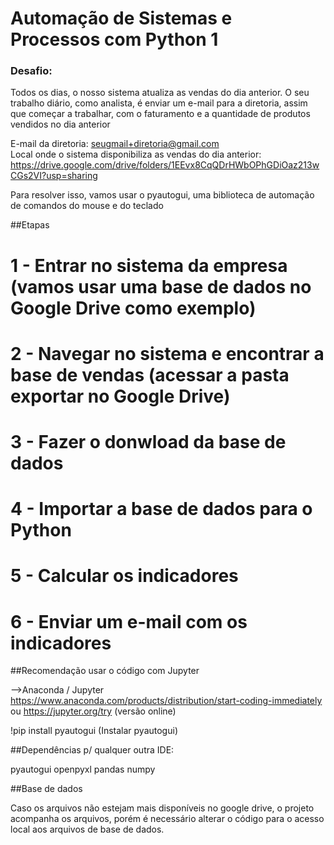 # Automação de Sistemas e Processos com Python 1

### Desafio:

Todos os dias, o nosso sistema atualiza as vendas do dia anterior.
O seu trabalho diário, como analista, é enviar um e-mail para a diretoria, assim que começar a trabalhar, com o faturamento e a quantidade de produtos vendidos no dia anterior

E-mail da diretoria: seugmail+diretoria@gmail.com<br>
Local onde o sistema disponibiliza as vendas do dia anterior: https://drive.google.com/drive/folders/1EEvx8CqQDrHWbOPhGDiOaz213wCGs2VI?usp=sharing

Para resolver isso, vamos usar o pyautogui, uma biblioteca de automação de comandos do mouse e do teclado

##Etapas

# 1 - Entrar no sistema da empresa (vamos usar uma base de dados no Google Drive como exemplo)
# 2 - Navegar no sistema e encontrar a base de vendas (acessar a pasta exportar no Google Drive)
# 3 - Fazer o donwload da base de dados
# 4 - Importar a base de dados para o Python
# 5 - Calcular os indicadores
# 6 - Enviar um e-mail com os indicadores


##Recomendação usar o código com Jupyter

-->Anaconda / Jupyter
https://www.anaconda.com/products/distribution/start-coding-immediately
ou
https://jupyter.org/try (versão online)

!pip install pyautogui (Instalar pyautogui)


##Dependências p/ qualquer outra IDE:

pyautogui
openpyxl
pandas
numpy

##Base de dados

Caso os arquivos não estejam mais disponíveis no google drive, o projeto acompanha os arquivos, porém é necessário alterar o código para o acesso local aos arquivos de base de dados.
